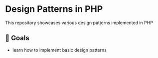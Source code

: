 # Design Patterns in PHP

This repository showcases various design patterns implemented in PHP


## 🎯 Goals
- learn how to implement basic design patterns
